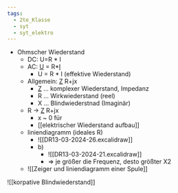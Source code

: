 ```yaml
---
tags:
  - 2te_Klasse
  - syt
  - syt_elektro
---
```

- Ohmscher Wiederstand
	- DC: U=R * I
	- AC: <u>U</u> = R*<u>I</u>
		- U = R * I (effektive Wiederstand)
	- Allgemein: <u>Z</u> R+jx
		- <u>Z</u> ... komplexer Wiederstand, Impedanz
		- R ... Wirkwiederstand (reel)
		- X ... Blindwiederstnad (Imaginär)
	- R → <u>Z</u> R+jx
		- x ~ 0 für
		- [[elektrischer Wiederstand aufbau]]
	- liniendiagramm (ideales R)
		- ![[DR13-03-2024-26.excalidraw]]
		- b) 
			- ![[DR13-03-2024-21.excalidraw]]
			- ⇒ je größer die Frequenz, desto größter X2 
	- ![[Zeiger und liniendiagramm einer Spule]]

![[korpative Blindwiederstand]]